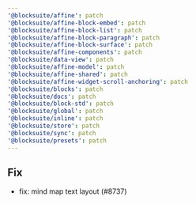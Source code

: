 ```yaml
---
'@blocksuite/affine': patch
'@blocksuite/affine-block-embed': patch
'@blocksuite/affine-block-list': patch
'@blocksuite/affine-block-paragraph': patch
'@blocksuite/affine-block-surface': patch
'@blocksuite/affine-components': patch
'@blocksuite/data-view': patch
'@blocksuite/affine-model': patch
'@blocksuite/affine-shared': patch
'@blocksuite/affine-widget-scroll-anchoring': patch
'@blocksuite/blocks': patch
'@blocksuite/docs': patch
'@blocksuite/block-std': patch
'@blocksuite/global': patch
'@blocksuite/inline': patch
'@blocksuite/store': patch
'@blocksuite/sync': patch
'@blocksuite/presets': patch
---
```


## Fix

- fix: mind map text layout (#8737)
